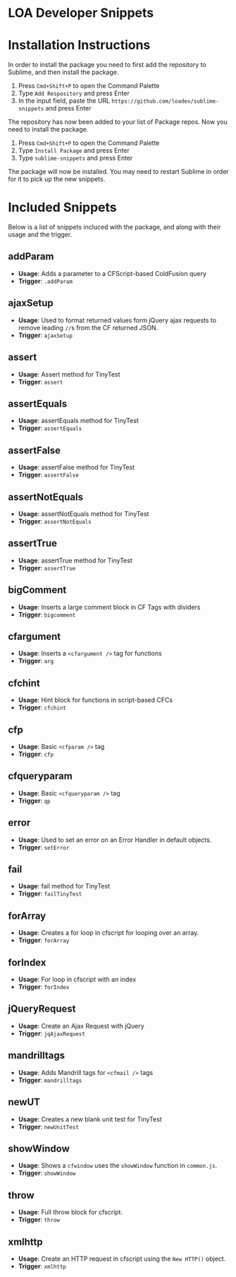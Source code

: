 LOA Developer Snippets
================

# Installation Instructions
In order to install the package you need to first add the repository to Sublime, and then install the package.

1. Press `Cmd+Shift+P` to open the Command Palette
1. Type `Add Respository` and press Enter
1. In the input field, paste the URL `https://github.com/loadev/sublime-snippets` and press Enter

The repository has now been added to your list of Package repos. Now you need to install the package.

1. Press `Cmd+Shift+P` to open the Command Palette
1. Type `Install Package` and press Enter
1. Type `sublime-snippets` and press Enter

The package will now be installed. You may need to restart Sublime in order for it to pick up the new snippets.

# Included Snippets

Below is a list of snippets incluced with the package, and along with their usage and the trigger.

## addParam
* **Usage**: Adds a parameter to a CFScript-based ColdFusion query
* **Trigger**: `.addParam`

## ajaxSetup
* **Usage**: Used to format returned values form jQuery ajax requests to remove leading `//`s from the CF returned JSON.
* **Trigger**: `ajaxSetup`

## assert
* **Usage**: Assert method for TinyTest
* **Trigger**: `assert`

## assertEquals
* **Usage**: assertEquals method for TinyTest
* **Trigger**: `assertEquals`

## assertFalse
* **Usage**: assertFalse method for TinyTest
* **Trigger**: `assertFalse`

## assertNotEquals
* **Usage**: assertNotEquals method for TinyTest
* **Trigger**: `assertNotEquals`

## assertTrue
* **Usage**: assertTrue method for TinyTest
* **Trigger**: `assertTrue`

## bigComment
* **Usage**: Inserts a large comment block in CF Tags with dividers
* **Trigger**: `bigcomment`

## cfargument
* **Usage**: Inserts a `<cfargument />` tag for functions
* **Trigger**: `arg`

## cfchint
* **Usage**: Hint block for functions in script-based CFCs
* **Trigger**: `cfchint`

## cfp
* **Usage**: Basic `<cfparam />` tag
* **Trigger**: `cfp`

## cfqueryparam
* **Usage**: Basic `<cfqueryparam />` tag
* **Trigger**: `qp`

## error
* **Usage**: Used to set an error on an Error Handler in default objects.
* **Trigger**: `setError`

## fail
* **Usage**: fail method for TinyTest
* **Trigger**: `failTinyTest`

## forArray
* **Usage**: Creates a for loop in cfscript for looping over an array.
* **Trigger**: `forArray`

## forIndex
* **Usage**: For loop in cfscript with an index
* **Trigger**: `forIndex`

## jQueryRequest
* **Usage**: Create an Ajax Request with jQuery
* **Trigger**: `jqAjaxRequest`

## mandrilltags
* **Usage**: Adds Mandrill tags for `<cfmail />` tags
* **Trigger**: `mandrilltags`

## newUT
* **Usage**: Creates a new blank unit test for TinyTest
* **Trigger**: `newUnitTest`

## showWindow
* **Usage**: Shows a `cfwindow` uses the `showWindow` function in `common.js`.
* **Trigger**: `showWindow`

## throw
* **Usage**: Full throw block for cfscript.
* **Trigger**: `throw`

## xmlhttp
* **Usage**: Create an HTTP request in cfscript using the `New HTTP()` object.
* **Trigger**: `xmlhttp`
